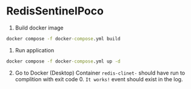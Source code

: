 # RedisSentinelPoco

1. Build docker image
```cmd
docker compose -f docker-compose.yml build
```

1. Run application
```cmd
docker compose -f docker-compose.yml up -d
```

2. Go to Docker (Desktop)
Container ```redis-clinet-``` should have run to complition with exit code 0. ```It works!``` event should exist in the log.
